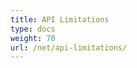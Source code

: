 ```yaml
---
title: API Limitations
type: docs
weight: 70
url: /net/api-limitations/
---
```

<script type="application/ld+json">
{
    "@context": "https://schema.org",
    "@type": "TechArticle",
    "headline": "API Limitations",
    "alternativeHeadline": "Key API Limitations",
    "abstract": "Introducing enhanced XSL-FO to PDF conversion capabilities in Aspose.PDF for .NET, offering detailed insights into known limitations, including the lack of SVG support and restrictions on PDF/X and dynamic XFA forms. Users should be aware of specific formatting challenges when converting complex HTML documents and the constraints regarding font embedding in different operating systems",
    "author": {
        "@type": "Person",
        "name": "Anastasiia Holub",
        "givenName": "Anastasiia",
        "familyName": "Holub",
        "url": "https://www.linkedin.com/in/anastasiia-holub-750430225/"
    },
    "genre": "pdf document generation",
    "wordcount": "305",
    "proficiencyLevel": "Beginner",
    "publisher": {
        "@type": "Organization",
        "name": "Aspose.PDF for .NET",
        "url": "https://products.aspose.com/pdf",
        "logo": "https://www.aspose.cloud/templates/aspose/img/products/pdf/aspose_pdf-for-net.svg",
        "alternateName": "Aspose",
        "sameAs": [
            "https://facebook.com/aspose.pdf/",
            "https://twitter.com/asposepdf",
            "https://www.youtube.com/channel/UCmV9sEg_QWYPi6BJJs7ELOg/featured",
            "https://www.linkedin.com/company/aspose",
            "https://stackoverflow.com/questions/tagged/aspose",
            "https://aspose.quora.com/",
            "https://aspose.github.io/"
        ],
        "contactPoint": [
            {
                "@type": "ContactPoint",
                "telephone": "\u002B1 903 306 1676",
                "contactType": "sales",
                "areaServed": "US",
                "availableLanguage": "en"
            },
            {
                "@type": "ContactPoint",
                "telephone": "\u002B44 141 628 8900",
                "contactType": "sales",
                "areaServed": "GB",
                "availableLanguage": "en"
            },
            {
                "@type": "ContactPoint",
                "telephone": "\u002B61 2 8006 6987",
                "contactType": "sales",
                "areaServed": "AU",
                "availableLanguage": "en"
            }
        ]
    },
    "url": "/net/api-limitations/",
    "mainEntityOfPage": {
        "@type": "WebPage",
        "@id": "/net/api-limitations/"
    },
    "dateModified": "2024-11-25",
    "description": "Aspose.PDF can perform not only simple and easy tasks but also cope with more complex goals. Check the next section for advanced users and developers."
}

## **Xsl Fo to Pdf**
Following are the known issues of XSL-FO support.

- SVG is not supported
## **PDF creator information**
- Please note that you cannot set values against the **Application** and **Producer** fields, because Aspose Ltd. and Aspose.PDF for .NET x.x.x will be displayed against these fields
## **Others**
Following are some other known issues.

- Pdf/X is not supported.
- Dynamic XFA form is not supported: As its pages created/rendered at the time of PDF loading, in Adobe Acrobat/Reader. So we can't extract and save any such virtual page or several pages. Instead we (and Adobe Acrobat) can extract only one true page which contains only error message.
- Special symbols $p and $P will not work if they do not end with a blank character.
- HTML to PDF conversion :- HTML is a very vast language and with every new release of Aspose.PDF for .NET, we try our level best to deliver a better & robust version of HTML to PDF conversion (*by support all kinds of HTML*) but as there are numerous HTML files with different nature/structure and complexity, so sometimes our component encounters some issues in terms of formatting when rendering HTML contents to PDF format and it usually happens when using documents with complex structure.
- Fonts embedding is not supported in MS Word for Macintosh and also please note that in MS Word for Windows, it only limited to TrueType fonts. Therefore when viewing word(DOC) files generated as a result of PDF to DOC conversion through Aspose.PDF for.NET, embedded fonts are substituted when viewing the files in MS Word on MAC OS. For further details, please take a look over [macsupportcentral](http://www.macsupportcentral.com/2012/05/embed-fonts-microsoft-office-word-files/).
